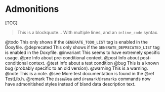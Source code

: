 # Admonitions

[TOC]

> This is a blockquote...
> With multiple lines,
> and an `inline_code` syntax.

@todo This only shows if the `GENERATE_TODO_LIST` tag is enabled in the Doxyfile.
@deprecated This only shows if the `GENERATE_DEPRECATED_LIST` tag is enabled in the Doxyfile.
@invariant This seems to have extremely specific usage.
@pre Info about pre-conditional context.
@post Info about post-conditional context.
@test Info about a test condition
@bug This is a known bug (probably specific to an old version).
@warning This is a warning.
@note This is a note.
@see More test documentation is found in the @ref TestLib.h.
@remark The `@see`/`@sa` and `@remark`/`@remarks` commands now have admonitished styles instead of bland data description text.
